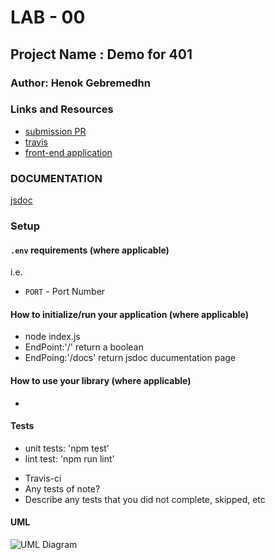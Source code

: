 # LAB - 00

## Project Name : Demo for 401

### Author: Henok Gebremedhn

### Links and Resources

- [submission PR](https://github.com/henok-401-javascript/lab-00/pull/2)
- [travis](https://travis-ci.com/github/henok-401-javascript/lab-00) 
- [front-end application](https://lab-401-demo.herokuapp.com/)


### DOCUMENTATION 
[jsdoc](https://lab-401-demo.herokuapp.com/docs/)


### Setup

#### `.env` requirements (where applicable)

i.e.

- `PORT` - Port Number


#### How to initialize/run your application (where applicable)

 * node index.js
 * EndPoint:'/'
      return a boolean
 * EndPoing:'/docs'
      return jsdoc ducumentation page    

#### How to use your library (where applicable)
 * 
#### Tests


* unit tests: 'npm test'
* lint test: 'npm run lint'

- Travis-ci 
- Any tests of note?
- Describe any tests that you did not complete, skipped, etc

#### UML
![UML Diagram](unfinishedImage)

